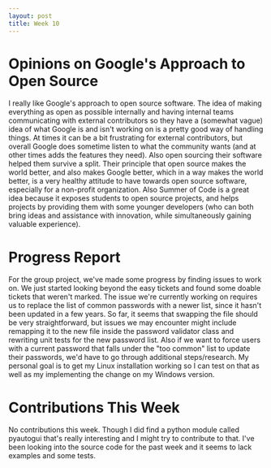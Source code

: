 ```yaml
---
layout: post
title: Week 10
---
```


# Opinions on Google's Approach to Open Source
I really like Google's approach to open source software. The idea of making everything as open as possible internally and having internal teams communicating with external contributors so they have a (somewhat vague) idea of what Google is and isn't working on is a pretty good way of handling things. At times it can be a bit frustrating for external contributors, but overall Google does sometime listen to what the community wants (and at other times adds the features they need). Also open sourcing their software helped them survive a split. Their principle that open source makes the world better, and also makes Google better, which in a way makes the world better, is a very healthy attitude to have towards open source software, especially for a non-profit organization. Also Summer of Code is a great idea because it exposes students to open source projects, and helps projects by providing them with some younger developers (who can both bring ideas and assistance with innovation, while simultaneously gaining valuable experience).

# Progress Report
For the group project, we've made some progress by finding issues to work on. We just started looking beyond the easy tickets and found some doable tickets that weren't marked. The issue we're currently working on requires us to replace the list of common passwords with a newer list, since it hasn't been updated in a few years. So far, it seems that swapping the file should be very straightforward, but issues we may encounter might include remapping it to the new file inside the password validator class and rewriting unit tests for the new password list. Also if we want to force users with a current password that falls under the "too common" list to update their passwords, we'd have to go through additional steps/research. My personal goal is to get my Linux installation working so I can test on that as well as my implementing the change on my Windows version.

# Contributions This Week
No contributions this week. Though I did find a python module called pyautogui that's really interesting and I might try to contribute to that. I've been looking into the source code for the past week and it seems to lack examples and some tests.

